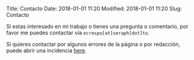 Title: Contacto
Date: 2018-01-01 11:20
Modified: 2018-01-01 11:20
Slug: Contacto

Sí estas interesado en mi trabajo o tienes una pregunta o comentario, por favor me puedes contactar vía `ecrespo[at]seraph[dot]to`.

Sí quieres contactar por algunos errores de la página o por redacción, puede abrir una incidencia [here](https://github.com/ecrespo/ecrespo.github.io/issues/new).

